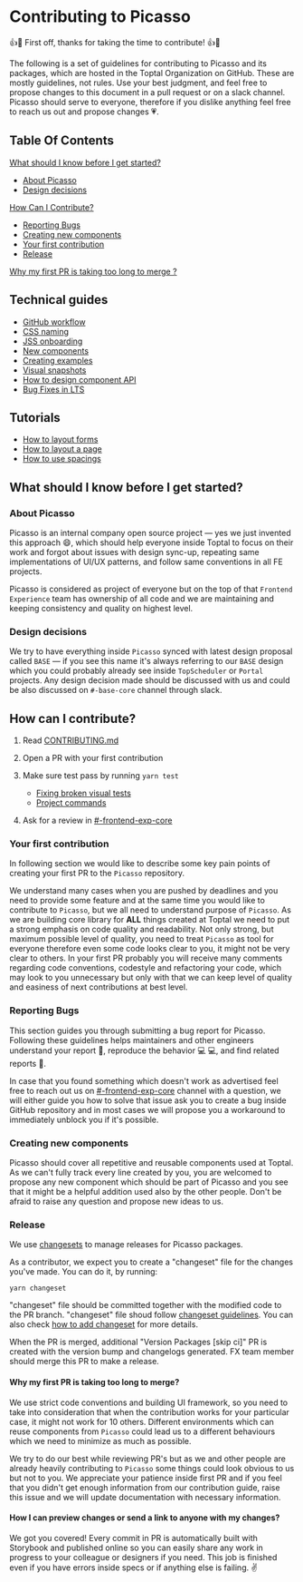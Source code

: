 # Contributing to Picasso

👍🎉 First off, thanks for taking the time to contribute! 👍🎉

The following is a set of guidelines for contributing to Picasso and its packages, which are hosted in the Toptal Organization on GitHub. These are mostly guidelines, not rules. Use your best judgment, and feel free to propose changes to this document in a pull request or on a slack channel. Picasso should serve to everyone, therefore if you dislike anything feel free to reach us out and propose changes 💗.

## Table Of Contents

[What should I know before I get started?](#what-should-i-know-before-i-get-started)

- [About Picasso](#about-picasso)
- [Design decisions](#design-decisions)

[How Can I Contribute?](#how-can-i-contribute)

- [Reporting Bugs](#reporting-bugs)
- [Creating new components](#creating-new-components)
- [Your first contribution](#your-first-contribution)
- [Release](#release)

[Why my first PR is taking too long to merge ?](#why-my-first-pr-is-taking-too-long-to-merge-)

## Technical guides

- [GitHub workflow](docs/contribution/github-workflow.md)
- [CSS naming](docs/contribution/css-naming.md)
- [JSS onboarding](docs/contribution/jss-onboarding.md)
- [New components](docs/contribution/new-component-creation.md)
- [Creating examples](docs/contribution/creating-examples.md)
- [Visual snapshots](docs/contribution/visual-testing.md)
- [How to design component API](docs/contribution/component-api.md)
- [Bug Fixes in LTS](docs/bug-fixes-in-lts.md)

## Tutorials

- [How to layout forms](https://picasso.toptal.net/?path=/story/tutorials-folder--how-to-layout-forms)
- [How to layout a page](https://picasso.toptal.net/?path=/story/tutorials-folder--how-to-layout-a-page)
- [How to use spacings](https://picasso.toptal.net/?path=/story/tutorials-folder--how-to-use-spacings)

## What should I know before I get started?

### About Picasso

Picasso is an internal company open source project &mdash; yes we just invented this approach 😄, which should help everyone inside Toptal to focus on their work and forgot about issues with design sync-up, repeating same implementations of UI/UX patterns, and follow same conventions in all FE projects.

Picasso is considered as project of everyone but on the top of that `Frontend Experience` team has ownership of all code and we are maintaining and keeping consistency and quality on highest level.

### Design decisions

We try to have everything inside `Picasso` synced with latest design proposal called `BASE` &mdash; if you see this name it's always referring to our `BASE` design which you could probably already see inside `TopScheduler` or `Portal` projects. Any design decision made should be discussed with us and could be also discussed on `#-base-core` channel through slack.

## How can I contribute?

1. Read [CONTRIBUTING.md](./CONTRIBUTING.md)
2. Open a PR with your first contribution
3. Make sure test pass by running `yarn test`

   - [Fixing broken visual tests](./docs/contribution/visual-testing.md#fixing-broken-visual-tests-inside-a-pr)
   - [Project commands](./README.md#project-commands)

4. Ask for a review in [#-frontend-exp-core](https://toptal-core.slack.com/archives/CERF5NHT3)

### Your first contribution

In following section we would like to describe some key pain points of creating your first PR to the `Picasso` repository.

We understand many cases when you are pushed by deadlines and you need to provide some feature and at the same time you would like to contribute to `Picasso`, but we all need to understand purpose of `Picasso`. As we are building core library for **ALL** things created at Toptal we need to put a strong emphasis on code quality and readability. Not only strong, but maximum possible level of quality, you need to treat `Picasso` as tool for everyone therefore even some code looks clear to you, it might not be very clear to others. In your first PR probably you will receive many comments regarding code conventions, codestyle and refactoring your code, which may look to you unnecessary but only with that we can keep level of quality and easiness of next contributions at best level.

### Reporting Bugs

This section guides you through submitting a bug report for Picasso. Following these guidelines helps maintainers and other engineers understand your report 📝, reproduce the behavior 💻 💻, and find related reports 🔎.

In case that you found something which doesn't work as advertised feel free to reach out us on [#-frontend-exp-core](https://toptal-core.slack.com/archives/CERF5NHT3) channel with a question, we will either guide you how to solve that issue ask you to create a bug inside GitHub repository and in most cases we will propose you a workaround to immediately unblock you if it's possible.

### Creating new components

Picasso should cover all repetitive and reusable components used at Toptal. As we can't fully track every line created by you, you are welcomed to propose any new component which should be part of Picasso and you see that it might be a helpful addition used also by the other people. Don't be afraid to raise any question and propose new ideas to us.

### Release

We use [changesets](https://github.com/atlassian/changesets) to manage releases for Picasso packages.

As a contributor, we expect you to create a "changeset" file for the changes you've made. You can do it, by running:

```
yarn changeset
```

"changeset" file should be committed together with the modified code to the PR branch. "changeset" file shoud follow [changeset guidelines](./docs/contribution/changeset-guidelines.md). You can also check [how to add changeset](https://github.com/atlassian/changesets/blob/main/docs/adding-a-changeset.md) for more details.

When the PR is merged, additional "Version Packages [skip ci]" PR is created with the version bump and changelogs generated. FX team member should merge this PR to make a release.

#### Why my first PR is taking too long to merge?

We use strict code conventions and building UI framework, so you need to take into consideration that when the contribution works for your particular case, it might not work for 10 others. Different environments which can reuse components from `Picasso` could lead us to a different behaviours which we need to minimize as much as possible.

We try to do our best while reviewing PR's but as we and other people are already heavily contributing to `Picasso` some things could look obvious to us but not to you. We appreciate your patience inside first PR and if you feel that you didn't get enough information from our contribution guide, raise this issue and we will update documentation with necessary information.

#### How I can preview changes or send a link to anyone with my changes?

We got you covered! Every commit in PR is automatically built with Storybook and published online so you can easily share any work in progress to your colleague or designers if you need. This job is finished even if you have errors inside specs or if anything else is failing. ✌️
